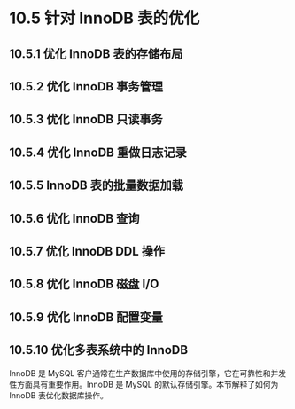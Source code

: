 # 10.5 针对 InnoDB 表的优化

## 10.5.1 优化 InnoDB 表的存储布局
## 10.5.2 优化 InnoDB 事务管理
## 10.5.3 优化 InnoDB 只读事务
## 10.5.4 优化 InnoDB 重做日志记录
## 10.5.5 InnoDB 表的批量数据加载
## 10.5.6 优化 InnoDB 查询
## 10.5.7 优化 InnoDB DDL 操作
## 10.5.8 优化 InnoDB 磁盘 I/O
## 10.5.9 优化 InnoDB 配置变量
## 10.5.10 优化多表系统中的 InnoDB

InnoDB 是 MySQL 客户通常在生产数据库中使用的存储引擎，它在可靠性和并发性方面具有重要作用。InnoDB 是 MySQL 的默认存储引擎。本节解释了如何为 InnoDB 表优化数据库操作。